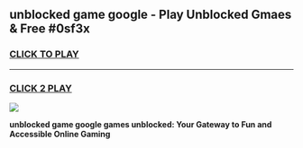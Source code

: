 
## unblocked game google - Play Unblocked Gmaes & Free #0sf3x
<h3>
<a href="https://news.freeplayer.one?title=unblocked_game_google&ref=24F">CLICK TO PLAY</a></h3>
<hr>

<h3>
<a href="https://news.freeplayer.one?title=unblocked_game_google&ref=24F">CLICK 2 PLAY</a>
  
</h3>

<a href="https://news.freeplayer.one?title=unblocked_game_google&ref=24F/"><img src="https://clearcache.store/games.png"></a>


**unblocked game google games unblocked: Your Gateway to Fun and Accessible Online Gaming**

